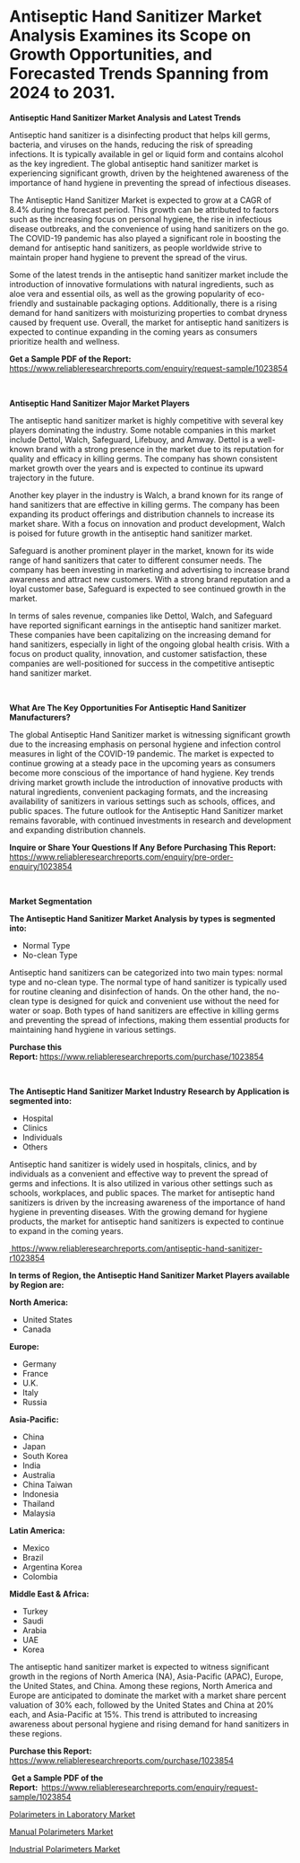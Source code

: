 <p><h1>Antiseptic Hand Sanitizer Market Analysis Examines its Scope on Growth Opportunities, and Forecasted Trends Spanning from 2024 to 2031.</h1></p><p><strong>Antiseptic Hand Sanitizer Market Analysis and Latest Trends</strong></p>
<p><p>Antiseptic hand sanitizer is a disinfecting product that helps kill germs, bacteria, and viruses on the hands, reducing the risk of spreading infections. It is typically available in gel or liquid form and contains alcohol as the key ingredient. The global antiseptic hand sanitizer market is experiencing significant growth, driven by the heightened awareness of the importance of hand hygiene in preventing the spread of infectious diseases.</p><p>The Antiseptic Hand Sanitizer Market is expected to grow at a CAGR of 8.4% during the forecast period. This growth can be attributed to factors such as the increasing focus on personal hygiene, the rise in infectious disease outbreaks, and the convenience of using hand sanitizers on the go. The COVID-19 pandemic has also played a significant role in boosting the demand for antiseptic hand sanitizers, as people worldwide strive to maintain proper hand hygiene to prevent the spread of the virus.</p><p>Some of the latest trends in the antiseptic hand sanitizer market include the introduction of innovative formulations with natural ingredients, such as aloe vera and essential oils, as well as the growing popularity of eco-friendly and sustainable packaging options. Additionally, there is a rising demand for hand sanitizers with moisturizing properties to combat dryness caused by frequent use. Overall, the market for antiseptic hand sanitizers is expected to continue expanding in the coming years as consumers prioritize health and wellness.</p></p>
<p><strong>Get a Sample PDF of the Report:&nbsp;</strong> <a href="https://www.reliableresearchreports.com/enquiry/request-sample/1023854">https://www.reliableresearchreports.com/enquiry/request-sample/1023854</a></p>
<p>&nbsp;</p>
<p><strong>Antiseptic Hand Sanitizer Major Market Players</strong></p>
<p><p>The antiseptic hand sanitizer market is highly competitive with several key players dominating the industry. Some notable companies in this market include Dettol, Walch, Safeguard, Lifebuoy, and Amway. Dettol is a well-known brand with a strong presence in the market due to its reputation for quality and efficacy in killing germs. The company has shown consistent market growth over the years and is expected to continue its upward trajectory in the future.</p><p>Another key player in the industry is Walch, a brand known for its range of hand sanitizers that are effective in killing germs. The company has been expanding its product offerings and distribution channels to increase its market share. With a focus on innovation and product development, Walch is poised for future growth in the antiseptic hand sanitizer market.</p><p>Safeguard is another prominent player in the market, known for its wide range of hand sanitizers that cater to different consumer needs. The company has been investing in marketing and advertising to increase brand awareness and attract new customers. With a strong brand reputation and a loyal customer base, Safeguard is expected to see continued growth in the market.</p><p>In terms of sales revenue, companies like Dettol, Walch, and Safeguard have reported significant earnings in the antiseptic hand sanitizer market. These companies have been capitalizing on the increasing demand for hand sanitizers, especially in light of the ongoing global health crisis. With a focus on product quality, innovation, and customer satisfaction, these companies are well-positioned for success in the competitive antiseptic hand sanitizer market.</p></p>
<p>&nbsp;</p>
<p><strong>What Are The Key Opportunities For Antiseptic Hand Sanitizer Manufacturers?</strong></p>
<p><p>The global Antiseptic Hand Sanitizer market is witnessing significant growth due to the increasing emphasis on personal hygiene and infection control measures in light of the COVID-19 pandemic. The market is expected to continue growing at a steady pace in the upcoming years as consumers become more conscious of the importance of hand hygiene. Key trends driving market growth include the introduction of innovative products with natural ingredients, convenient packaging formats, and the increasing availability of sanitizers in various settings such as schools, offices, and public spaces. The future outlook for the Antiseptic Hand Sanitizer market remains favorable, with continued investments in research and development and expanding distribution channels.</p></p>
<p><strong>Inquire or Share Your Questions If Any Before Purchasing This Report:</strong> <a href="https://www.reliableresearchreports.com/enquiry/pre-order-enquiry/1023854">https://www.reliableresearchreports.com/enquiry/pre-order-enquiry/1023854</a></p>
<p>&nbsp;</p>
<p><strong>Market Segmentation</strong></p>
<p><strong>The Antiseptic Hand Sanitizer Market Analysis by types is segmented into:</strong></p>
<p><ul><li>Normal Type</li><li>No-clean Type</li></ul></p>
<p><p>Antiseptic hand sanitizers can be categorized into two main types: normal type and no-clean type. The normal type of hand sanitizer is typically used for routine cleaning and disinfection of hands. On the other hand, the no-clean type is designed for quick and convenient use without the need for water or soap. Both types of hand sanitizers are effective in killing germs and preventing the spread of infections, making them essential products for maintaining hand hygiene in various settings.</p></p>
<p><strong>Purchase this Report:&nbsp;</strong><a href="https://www.reliableresearchreports.com/purchase/1023854">https://www.reliableresearchreports.com/purchase/1023854</a></p>
<p>&nbsp;</p>
<p><strong>The Antiseptic Hand Sanitizer Market Industry Research by Application is segmented into:</strong></p>
<p><ul><li>Hospital</li><li>Clinics</li><li>Individuals</li><li>Others</li></ul></p>
<p><p>Antiseptic hand sanitizer is widely used in hospitals, clinics, and by individuals as a convenient and effective way to prevent the spread of germs and infections. It is also utilized in various other settings such as schools, workplaces, and public spaces. The market for antiseptic hand sanitizers is driven by the increasing awareness of the importance of hand hygiene in preventing diseases. With the growing demand for hygiene products, the market for antiseptic hand sanitizers is expected to continue to expand in the coming years.</p></p>
<p><a href="https://www.reliableresearchreports.com/antiseptic-hand-sanitizer-r1023854">&nbsp;https://www.reliableresearchreports.com/antiseptic-hand-sanitizer-r1023854</a></p>
<p><strong>In terms of Region, the Antiseptic Hand Sanitizer Market Players available by Region are:</strong></p>
<p>
    <p> <strong> North America: </strong>
        <ul>
            <li>United States</li>
            <li>Canada</li>
        </ul>
        </p> 
    <p> <strong> Europe: </strong>
        <ul>
            <li>Germany</li>
            <li>France</li>
            <li>U.K.</li>
            <li>Italy</li>
            <li>Russia</li>
        </ul>
        </p> 
    <p> <strong> Asia-Pacific: </strong>
        <ul>
            <li>China</li>
            <li>Japan</li>
            <li>South Korea</li>
            <li>India</li>
            <li>Australia</li>
            <li>China Taiwan</li>
            <li>Indonesia</li>
            <li>Thailand</li>
            <li>Malaysia</li>
        </ul>
        </p> 
    <p> <strong> Latin America: </strong>
        <ul>
            <li>Mexico</li>
            <li>Brazil</li>
            <li>Argentina Korea</li>
            <li>Colombia</li>
        </ul>
        </p> 
    <p> <strong> Middle East & Africa: </strong>
        <ul>
            <li>Turkey</li>
            <li>Saudi</li>
            <li>Arabia</li>
            <li>UAE</li>
            <li>Korea</li>
        </ul>
    </p>
    </p>
<p><p>The antiseptic hand sanitizer market is expected to witness significant growth in the regions of North America (NA), Asia-Pacific (APAC), Europe, the United States, and China. Among these regions, North America and Europe are anticipated to dominate the market with a market share percent valuation of 30% each, followed by the United States and China at 20% each, and Asia-Pacific at 15%. This trend is attributed to increasing awareness about personal hygiene and rising demand for hand sanitizers in these regions.</p></p>
<p><strong>Purchase this Report: </strong><a href="https://www.reliableresearchreports.com/purchase/1023854">https://www.reliableresearchreports.com/purchase/1023854</a></p>
<p>&nbsp;<strong>Get a Sample PDF of the Report:&nbsp;&nbsp;</strong><a href="https://www.reliableresearchreports.com/enquiry/request-sample/1023854">https://www.reliableresearchreports.com/enquiry/request-sample/1023854</a></p>
<p><strong></strong></p>
<p><p><a href="https://github.com/JeanneSawayn2023/Market-Research-Report-List-1/blob/main/polarimeters-in-laboratory-market.md">Polarimeters in Laboratory Market</a></p><p><a href="https://github.com/wybrqqeb6/Market-Research-Report-List-1/blob/main/manual-polarimeters-market.md">Manual Polarimeters Market</a></p><p><a href="https://github.com/mdmisese/Market-Research-Report-List-1/blob/main/industrial-polarimeters-market.md">Industrial Polarimeters Market</a></p></p>